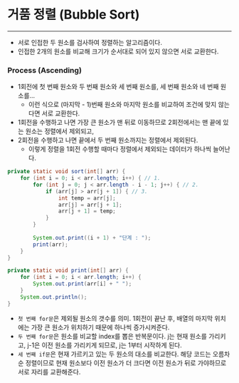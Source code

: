 # 거품 정렬 (Bubble Sort)

---

- 서로 인접한 두 원소를 검사하여 정렬하는 알고리즘이다.
- 인접한 2개의 원소를 비교해 크기가 순서대로 되어 있지 않으면 서로 교환한다.

### Process (Ascending)
- 1회전에 첫 번째 원소와 두 번째 원소와 세 번째 원소를, 세 번째 원소와 네 번째 원소를...
  - 이런 식으로 (마지막 - 1)번째 원소와 마지막 원소를 비교하여 조건에 맞지 않는다면 서로 교환한다.
- 1회전을 수행하고 나면 가장 큰 원소가 맨 뒤로 이동하므로 2회전에서는 맨 끝에 있는 원소는 정렬에서 제외되고,
- 2회전을 수행하고 나면 끝에서 두 번째 원소까지는 정렬에서 제외된다.
  - 이렇게 정렬을 1회전 수행할 때마다 정렬에서 제외되는 데이터가 하나씩 늘어난다.

```java
private static void sort(int[] arr) {
    for (int i = 0; i < arr.length; i++) { // 1.
        for (int j = 0; j < arr.length - i - 1; j++) { // 2.
            if (arr[j] > arr[j + 1]) { // 3.
                int temp = arr[j];
                arr[j] = arr[j + 1];
                arr[j + 1] = temp;
            }
        }
  
        System.out.print((i + 1) + "단계 : ");
        print(arr);
    }
}

private static void print(int[] arr) {
    for (int i = 0; i < arr.length; i++) {
        System.out.print(arr[i] + " ");
    }
    System.out.println();
}
```
- `첫 번째 for문`은 제외될 원소의 갯수를 의미. 1회전이 끝난 후, 배열의 마지막 위치에는 가장 큰 원소가 위치하기 때문에 하나씩 증가시켜준다.
- `두 번째 for문`은 원소를 비교할 index를 뽑은 반복문이다. j는 현재 원소를 가리키고, j-1은 이전 원소를 가리키게 되므로, j는 1부터 시작하게 된다.
- `세 번째 if문`은 현재 가르키고 있는 두 원소의 대소를 비교한다. 해당 코드는 오름차순 정렬이므로 현재 원소보다 이전 원소가 더 크다면 이전 원소가 뒤로 가야하므로 서로 자리를 교환해준다.